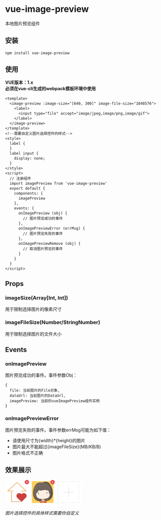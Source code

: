 # vue-image-preview
本地图片预览组件

## 安装
```
npm install vue-image-preview
```
## 使用
**VUE版本：1.x** <br>
**必须在vue-cli生成的webpack模板环境中使用**<br>
```
<template>
  <image-preview :image-size="[640, 300]" image-file-size="1048576">
    <label>
      <input type="file" accept="image/jpeg,image/png,image/gif">
    </label>
  </image-preview>
</template>
<!--需要自定义图片选择控件的样式-->
<style>
  label {
  }
  label input {
    display: none;
  }
</style>
<script>
  // 注册组件
  import imagePreview from 'vue-image-preview'
  export default {
    components: {
      imagePreview
    },
    events: {
      onImagePreview (obj) {
        // 图片预览成功的事件
      },
      onImagePreviewError (errMsg) {
        // 图片预览失败的事件
      },
      onImagePreviewRemove (obj) {
        // 取消图片预览的事件
      }
    }
  }
</script>
```
## Props
### imageSize(Array[Int, Int])
用于限制选择图片的像素尺寸

### imageFileSize(Number/StringNumber)
用于限制选择图片的文件大小

## Events
### onImagePreview
图片预览成功的事件。事件参数Obj：
```
{
  file: 当前图片的File对象,
  dataUrl: 当前图片的DataUrl,
  imagePreview: 当前的vueImagePreview组件实例
}
```
### onImagePreviewError
图片预览失败的事件。事件参数errMsg可能为如下值：<br>
* 请使用尺寸为{width}\*{height}的图片
* 图片最大不能超过{imageFileSize}(MB/KB/B)
* 图片格式不正确

## 效果展示
![image](https://github.com/aweiu/vue-image-preview/blob/master/example.png)

*图片选择控件的具体样式需要你自定义*

